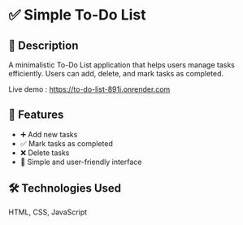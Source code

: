 # ✅ Simple To-Do List

## 📖 Description  
A minimalistic To-Do List application that helps users manage tasks efficiently. Users can add, delete, and mark tasks as completed.

Live demo : https://to-do-list-891i.onrender.com

## 🚀 Features  
- ➕ Add new tasks  
- ✅ Mark tasks as completed  
- ❌ Delete tasks  
- 📌 Simple and user-friendly interface  

## 🛠️ Technologies Used  
 HTML, CSS, JavaScript  

